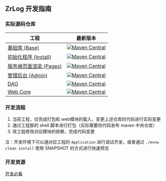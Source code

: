 ## ZrLog 开发指南

### 实际源码仓库

| 工程                                                                       | 最新版本                                                                                                                                                                                    |  
|--------------------------------------------------------------------------|-----------------------------------------------------------------------------------------------------------------------------------------------------------------------------------------|
| [基础库 (Base)](https://github.com/zrlog-extensions/zrlog-base)             | [![Maven Central](https://img.shields.io/maven-central/v/com.hibegin/zrlog-base.svg?label=Maven%20Central)](https://central.sonatype.com/artifact/com.hibegin/zrlog-base)               |
| [初始化程序 (Install)](https://github.com/zrlog-extensions/zrlog-install-web) | [![Maven Central](https://img.shields.io/maven-central/v/com.hibegin/zrlog-install-web.svg?label=Maven%20Central)](https://central.sonatype.com/artifact/com.hibegin/zrlog-install-web) |
| [服务端页面渲染 (Pages)](https://github.com/zrlog-extensions/zrlog-blog-web)    | [![Maven Central](https://img.shields.io/maven-central/v/com.hibegin/zrlog-blog-web.svg?label=Maven%20Central)](https://central.sonatype.com/artifact/com.hibegin/zrlog-blog-web)       |
| [管理后台 (Admin)](https://github.com/zrlog-extensions/zrlog-admin-web )     | [![Maven Central](https://img.shields.io/maven-central/v/com.hibegin/zrlog-admin-web.svg?label=Maven%20Central)](https://central.sonatype.com/artifact/com.hibegin/zrlog-admin-web)     |
| [DAO](https://github.com/94fzb/common-dao )                              | [![Maven Central](https://img.shields.io/maven-central/v/com.hibegin/common-dao.svg?label=Maven%20Central)](https://central.sonatype.com/artifact/com.hibegin/common-dao)               |
| [Web Core](https://github.com/94fzb/simplewebserver    )                 | [![Maven Central](https://img.shields.io/maven-central/v/com.hibegin/simplewebserver.svg?label=Maven%20Central)](https://central.sonatype.com/artifact/com.hibegin/simplewebserver)     |

### 开发流程

1. 当前工程，仅完成打包和 web模块的载入，变更上述仓库的代码进行实际变更
2. 通过工程那的 shell 脚本进行打包（实际需要将代码发布 maven 中央仓库）
3. 改工程修改对应模块的依赖，完成代码变更

注：开发环境下可以通对应工程的 `Application` 进行调试开发，或者通过 `./mvnw clean install` 使用 SNAPSHOT 的方式进行快速预览

### 开发资源

[开发必看](https://blog.zrlog.com/for-developer)